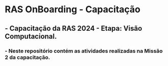 # RAS OnBoarding - Capacitação

## - Capacitação da RAS 2024 - Etapa: Visão Computacional.

### - Neste repositório contém as atividades realizadas na Missão 2 da capacitação.

